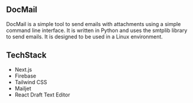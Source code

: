 ## DocMail

DocMail is a simple tool to send emails with attachments using a simple command line interface. It is written in Python and uses the smtplib library to send emails. It is designed to be used in a Linux environment.

## TechStack

- Next.js
- Firebase
- Tailwind CSS
- Mailjet
- React Draft Text Editor
